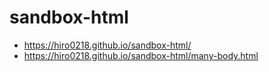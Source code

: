 # sandbox-html

- https://hiro0218.github.io/sandbox-html/
- https://hiro0218.github.io/sandbox-html/many-body.html

